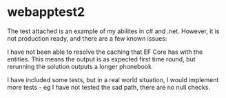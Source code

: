 webapptest2
==========

The test attached is an example of my abilites in c# and .net.  However, it is not production ready, and there are a few known issues:

I have not been able to resolve the caching that EF Core has with the entities.  This means the output is as expected first time round, but rerunning the solution outputs a longer phonebook

I have included some tests, but in a real world situation, I would implement more tests - eg I have not tested the sad path, there are no null checks.


